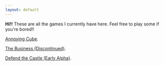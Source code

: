 ```yaml
---
layout: default
---
```


**Hi!!** These are all the games I currently have here. Feel free to play some if you're bored!! 

[Annoying Cube](./games/flying-cube/index.html).

[The Business (Discontinued)](./games/the-business-dev/index.html).

[Defend the Castle (Early Alpha)](./games/defend-the-castle/index.html).
